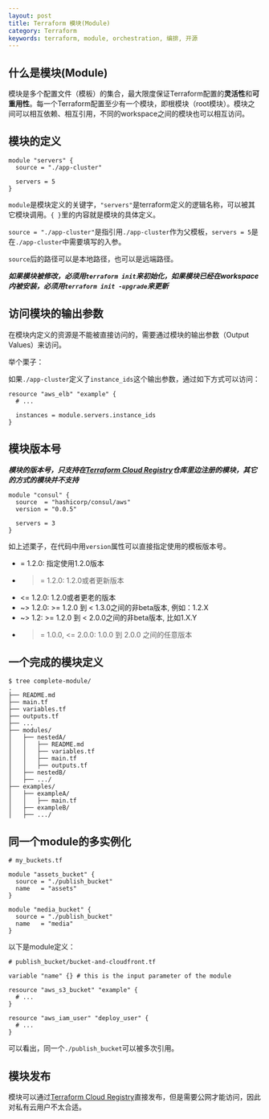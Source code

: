 ```yaml
---
layout: post
title: Terraform 模块(Module)
category: Terraform
keywords: terraform, module, orchestration, 编排, 开源
---
```


## 什么是模块(Module)

模块是多个配置文件（模板）的集合，最大限度保证Terraform配置的**灵活性**和**可重用性**。每一个Terraform配置至少有一个模块，即根模块（root模块）。模块之间可以相互依赖、相互引用，不同的workspace之间的模块也可以相互访问。

## 模块的定义
>
	module "servers" {
	  source = "./app-cluster"
>
	  servers = 5
	}

`module`是模块定义的关键字，`"servers"`是terraform定义的逻辑名称，可以被其它模块调用。`{ }`里的内容就是模块的具体定义。

`source = "./app-cluster"`是指引用`./app-cluster`作为父模板，`servers = 5`是在`./app-cluster`中需要填写的入参。

`source`后的路径可以是本地路径，也可以是远端路径。

***如果模块被修改，必须用`terraform init`来初始化，如果模块已经在workspace内被安装，必须用`terraform init -upgrade`来更新***

## 访问模块的输出参数

在模块内定义的资源是不能被直接访问的，需要通过模块的输出参数（Output Values）来访问。

举个栗子：

如果`./app-cluster`定义了`instance_ids`这个输出参数，通过如下方式可以访问：

>
	resource "aws_elb" "example" {
	  # ...
>
	  instances = module.servers.instance_ids
	}
	
## 模块版本号

***模块的版本号，只支持在[Terraform Cloud Registry](!https://registry.terraform.io/)仓库里边注册的模块，其它的方式的模块并不支持***

>
	module "consul" {
	  source  = "hashicorp/consul/aws"
	  version = "0.0.5"
>
	  servers = 3
	}

如上述栗子，在代码中用`version`属性可以直接指定使用的模板版本号。

 * = 1.2.0: 指定使用1.2.0版本
 * >= 1.2.0: 1.2.0或者更新版本
 * <= 1.2.0: 1.2.0或者更老的版本
 * ~> 1.2.0: >= 1.2.0 到 < 1.3.0之间的非beta版本, 例如：1.2.X
 * ~> 1.2: >= 1.2.0 到 < 2.0.0之间的非beta版本, 比如1.X.Y
 * >= 1.0.0, <= 2.0.0: 1.0.0 到 2.0.0 之间的任意版本

## 一个完成的模块定义

>
	$ tree complete-module/
	.
	├── README.md
	├── main.tf
	├── variables.tf
	├── outputs.tf
	├── ...
	├── modules/
	│   ├── nestedA/
	│   │   ├── README.md
	│   │   ├── variables.tf
	│   │   ├── main.tf
	│   │   ├── outputs.tf
	│   ├── nestedB/
	│   ├── .../
	├── examples/
	│   ├── exampleA/
	│   │   ├── main.tf
	│   ├── exampleB/
	│   ├── .../
	
## 同一个module的多实例化

>
	# my_buckets.tf
>
	module "assets_bucket" {
	  source = "./publish_bucket"
	  name   = "assets"
	}
>
	module "media_bucket" {
	  source = "./publish_bucket"
	  name   = "media"
	}

以下是module定义：
>
	# publish_bucket/bucket-and-cloudfront.tf
>
	variable "name" {} # this is the input parameter of the module
>
	resource "aws_s3_bucket" "example" {
	  # ...
	}
>
	resource "aws_iam_user" "deploy_user" {
	  # ...
	}
	
可以看出，同一个`./publish_bucket`可以被多次引用。

## 模块发布

模块可以通过[Terraform Cloud Registry](!https://registry.terraform.io/)直接发布，但是需要公网才能访问，因此对私有云用户不太合适。
